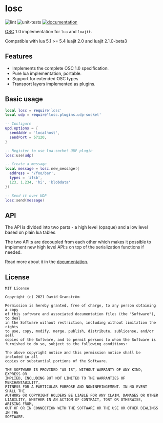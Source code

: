 # losc

![lint](https://github.com/davidgranstrom/losc/workflows/lint/badge.svg)
![unit-tests](https://github.com/davidgranstrom/losc/workflows/unit-tests/badge.svg)
[![documentation](https://github.com/davidgranstrom/losc/workflows/docs/badge.svg)][docs]

[OSC][osc] 1.0 implementation for `lua` and `luajit`.

Compatible with lua 5.1 >= 5.4 luajit 2.0 and luajit 2.1.0-beta3

## Features

* Implements the complete OSC 1.0 specification.
* Pure lua implementation, portable.
* Support for extended OSC types
* Transport layers implemented as plugins.

## Basic usage

```lua
local losc = require'losc'
local udp = require'losc.plugins.udp-socket'

-- Configure
upd.options = {
  sendAddr = 'localhost',
  sendPort = 57120,
}

-- Register to use lua-socket UDP plugin
losc:use(udp)

-- Create a message
local message = losc.new_message({
  address = '/foo/bar',
  types = 'ifsb',
  123, 1.234, 'hi', 'blobdata'
})

-- Send it over UDP
losc:send(message)
```

## API

The API is divided into two parts - a high level (opaque) and a low level based on plain lua tables.

The two API:s are decoupled from each other which makes it possible to
implement new high level API:s on top of the serialization functions if needed.

Read more about it in the [documentation][docs].

## License

```
MIT License

Copyright (c) 2021 David Granström

Permission is hereby granted, free of charge, to any person obtaining a copy
of this software and associated documentation files (the "Software"), to deal
in the Software without restriction, including without limitation the rights
to use, copy, modify, merge, publish, distribute, sublicense, and/or sell
copies of the Software, and to permit persons to whom the Software is
furnished to do so, subject to the following conditions:

The above copyright notice and this permission notice shall be included in all
copies or substantial portions of the Software.

THE SOFTWARE IS PROVIDED "AS IS", WITHOUT WARRANTY OF ANY KIND, EXPRESS OR
IMPLIED, INCLUDING BUT NOT LIMITED TO THE WARRANTIES OF MERCHANTABILITY,
FITNESS FOR A PARTICULAR PURPOSE AND NONINFRINGEMENT. IN NO EVENT SHALL THE
AUTHORS OR COPYRIGHT HOLDERS BE LIABLE FOR ANY CLAIM, DAMAGES OR OTHER
LIABILITY, WHETHER IN AN ACTION OF CONTRACT, TORT OR OTHERWISE, ARISING FROM,
OUT OF OR IN CONNECTION WITH THE SOFTWARE OR THE USE OR OTHER DEALINGS IN THE
SOFTWARE.
```

[osc]: http://opensoundcontrol.org/spec-1_0
[docs]: https://davidgranstrom.github.io/losc
